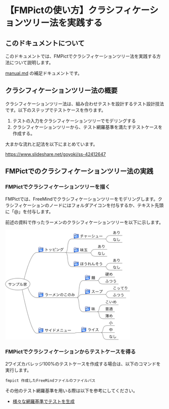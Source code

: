 # 【FMPictの使い方】クラシフィケーションツリー法を実践する

## このドキュメントについて

このドキュメントでは、FMPictでクラシフィケーションツリー法を実践する方法について説明します。

[manual.md](manual.md) の補足ドキュメントです。

## クラシフィケーションツリー法の概要

クラシフィケーションツリー法は、組み合わせテストを設計するテスト設計技法です。以下のステップでテストケースを作ります。

1. テストの入力をクラシフィケーションツリーでモデリングする
1. クラシフィケーションツリーから、テスト網羅基準を満たすテストケースを作成する。

大まかな流れと記法を以下にまとめています。

https://www.slideshare.net/goyoki/ss-42412647

## FMPictでのクラシフィケーションツリー法の実践

### FMPictでクラシフィケーションツリーを描く

FMPictでは、FreeMindでクラシフィケーションツリーをモデリングします。クラシフィケーションのノードにはフォルダアイコンを付与するか、テキスト先頭に「@」を付与します。

前述の資料で作ったラーメンのクラシフィケーションツリーを以下に示します。

![wacate_sample](image/wacate_sample.png)

### FMPictでクラシフィケーションからテストケースを得る

2ワイズカバレッジ100%のテストケースを作成する場合は、以下のコマンドを実行します。

```
fmpict 作成したFreeMindファイルのファイルパス
```

その他のテスト網羅基準を用いる際は以下を参考にしてください。

* [様々な網羅基準でテストを生成](howto_select_coverage_criteria.md)
